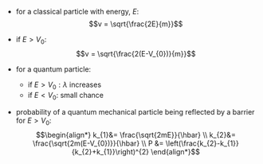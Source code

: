- for a classical particle with energy, $E:$ $$v = \sqrt{\frac{2E}{m}}$$
- if $E>V_{0}:$ $$v = \sqrt{\frac{2(E-V_{0})}{m}}$$

- for a quantum particle: 
	- if $E>V_{0}: \lambda$ increases 
	- if $E<V_{0}:$ small chance

- probability of a quantum mechanical particle being reflected by a barrier for $E>V_{0}:$ $$\begin{align*}
		k_{1}&= \frac{\sqrt{2mE}}{\hbar} \\
		k_{2}&= \frac{\sqrt{2m(E-V_{0})}}{\hbar} \\
		P &= \left(\frac{k_{2}-k_{1}}{k_{2}+k_{1}}\right)^{2}
	\end{align*}$$
